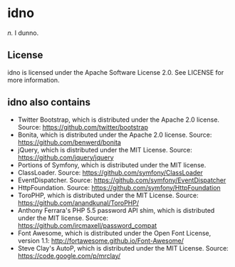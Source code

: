 idno
====
_n._ I dunno.

License
-------
idno is licensed under the Apache Software License 2.0. See LICENSE for more information.

idno also contains
------------------
* Twitter Bootstrap, which is distributed under the Apache 2.0 license. Source: https://github.com/twitter/bootstrap
* Bonita, which is distributed under the Apache 2.0 license. Source: https://github.com/benwerd/bonita
* jQuery, which is distributed under the MIT License. Source: https://github.com/jquery/jquery
* Portions of Symfony, which is distributed under the MIT license.
 * ClassLoader. Source: https://github.com/symfony/ClassLoader
 * EventDispatcher. Source: https://github.com/symfony/EventDispatcher
 * HttpFoundation. Source: https://github.com/symfony/HttpFoundation
* ToroPHP, which is distributed under the MIT License. Source: https://github.com/anandkunal/ToroPHP/
* Anthony Ferrara's PHP 5.5 password API shim, which is distributed under the MIT license. Source: https://github.com/ircmaxell/password_compat
* Font Awesome, which is distributed under the Open Font License, version 1.1: http://fortawesome.github.io/Font-Awesome/
* Steve Clay's AutoP, which is distributed under the MIT License. Source: https://code.google.com/p/mrclay/